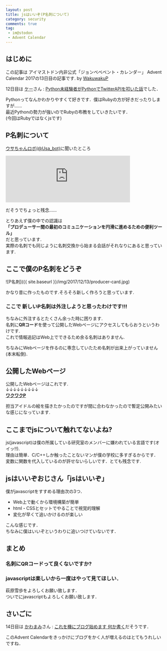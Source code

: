 ```yaml
---
layout: post
title: jsはいいぞ(P名刺について)
category: security
comments: true
tag:
 - im@stodon
 - Advent Calendar
---
```


## はじめに

この記事は アイマストドン内非公式「ジョンベベベント・カレンダー」 Advent Calendar 2017の13日目の記事です.  by [WakuwakuP](https://imastodon.net/@WakuwakuP)

12日目は [ケー](https://imastodon.net/@ke_odakyu9000)さん : [Python未経験者がPythonでTwitterAPIを叩いた話](https://qiita.com/ke9000/items/cffbb7bdab4a2606fc10)でした．

Pythonってなんかわかりやすくて好きです．僕はRubyの方が好きだったりしますが……  
最近Pythonの勢力が強いのでRubyの布教をしていきたいです．  
(今回はRubyではなくjsです)

## P名刺について

[ウサちゃんロボ(@Usa_bot)](https://imastodon.net/@Usa_bot)に聞いたところ

<iframe src="https://imastodon.net/@Usa_bot/99161188045893471/embed" class="mastodon-embed" style="max-width: 100%; border: 0" width="400"></iframe><script src="https://imastodon.net/embed.js" async="async"></script>

だそうでちょっと残念……

とりあえず僕の中での認識は  
**「プロデューサー間の最初のコミュニケーションを円滑に進めるための便利ツール」**  
だと思っています.  
実際の名刺でも同じように名刺交換から始まる会話がそれなりにあると思っています.

## ここで僕のP名刺をどうぞ

![P名刺]({{ site.baseurl }}/img/2017/12/13/producer-card.jpg)

かなり昔に作ったものです.そろそろ新しく作ろうと思っています.

### **ここで** 新しいP名刺は外注しようと思ったわけです!!!

ちなみに外注するとたくさん余った時に困ります.  
名刺に**QRコード**を使って公開したWebページにアクセスしてもらおうというわけです.  
これで情報追記はWeb上でできるため余る名刺はありません.  

ちなみにWebページを作るのに専念していたため名刺が出来上がっていません(本末転倒).

## 公開したWebページ

公開したWebページはこれです.  
↓↓↓↓↓↓↓↓↓  
[**ワクワクP**](https://www.wakuwakup.net/producer-business-card/)

担当アイドルの絵を描きたかったのですが間に合わなかったので暫定公開みたいな感じになっています.

## ここまでjsについて触れてないよね?

js(javascript)は僕の所属している研究室のメンバーに嫌われている言語です(オイッ!!).  
理由は簡単．C/C++しか触ったことないマンが僕の学校に多すぎるからです．  
変数に関数を代入しているのが許せないらしいです．とても残念です.

## jsはいいぞおじさん「jsはいいぞ」

僕がjavascriptをすすめる理由次の3つ．

* Web上で動くから環境構築が簡単
* html・CSSとセットでやることで視覚的理解
* 変化が早くて追いかけるのが楽しい

こんな感じです．  
ちなみに僕はいいぞというわりに追いつけていないです．

## まとめ

### 名刺にQRコードって良くないですか?
### javascriptは楽しいから一度はやって見てほしい．

萩原雪歩をよろしくお願い致します．  
ついでにjavascriptもよろしくお願い致します．  

## さいごに

14日目は [かわまみ](https://imastodon.net/@5e)さん : [これを機にブログ始めます 何か書く](https://adventar.org/calendars/2762#list-2017-12-14)だそうです．

このAdvent Calendarをきっかけにブログをかく人が増えるのはとてもうれしいですね．
